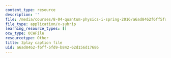 ```yaml
---
content_type: resource
description: ''
file: /media/courses/8-04-quantum-physics-i-spring-2016/a6ad8462f6ff5fd9b84262d156d17686_0T83-47Vi-M.vtt
file_type: application/x-subrip
learning_resource_types: []
ocw_type: OCWFile
resourcetype: Other
title: 3play caption file
uid: a6ad8462-f6ff-5fd9-b842-62d156d17686
---
```

